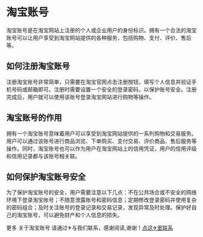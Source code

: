 # 淘宝账号

淘宝账号是在淘宝网站上注册的个人或企业用户的身份标识。拥有一个合法的淘宝账号可以让用户享受到淘宝网站提供的各种服务，包括购物、支付、评价、售后等。

## 如何注册淘宝账号

注册淘宝账号非常简单，只需要在淘宝官网点击注册按钮，填写个人信息并验证手机号码或邮箱即可。注册时需要设置一个安全的登录密码，以保护账号安全。注册完成后，用户就可以使用该账号登录淘宝网站进行购物等操作。

## 淘宝账号的作用

拥有一个淘宝账号意味着用户可以享受到淘宝网站提供的一系列购物和交易服务。用户可以通过该账号进行商品浏览、下单购买、支付交易、评价商品、售后服务等操作。同时，淘宝账号也可以作为用户在淘宝网站上的信用凭证，用户的信用评级和信用记录都与该账号相关联。

## 如何保护淘宝账号安全

为了保护淘宝账号的安全，用户需要注意以下几点：不在公共场合或不安全的网络环境下登录淘宝账号；不随意泄露账号和密码信息；定期修改登录密码并使用复杂的密码组合；及时关注账号的登录记录和交易记录，发现异常及时处理。保护好自己的淘宝账号，可以避免财产和个人信息的损失。

更多 关于淘宝账号 请通过✈与我们联系，感谢阅读,谢谢！[点这✈里联系](https://d.k02.cc)